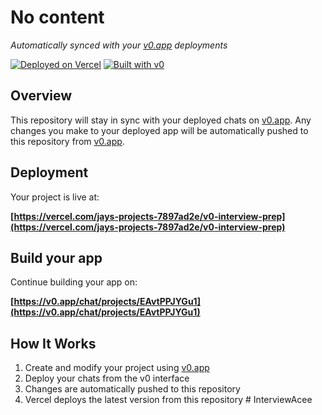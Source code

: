 # No content

*Automatically synced with your [v0.app](https://v0.app) deployments*

[![Deployed on Vercel](https://img.shields.io/badge/Deployed%20on-Vercel-black?style=for-the-badge&logo=vercel)](https://vercel.com/jays-projects-7897ad2e/v0-interview-prep)
[![Built with v0](https://img.shields.io/badge/Built%20with-v0.app-black?style=for-the-badge)](https://v0.app/chat/projects/EAvtPPJYGu1)

## Overview

This repository will stay in sync with your deployed chats on [v0.app](https://v0.app).
Any changes you make to your deployed app will be automatically pushed to this repository from [v0.app](https://v0.app).

## Deployment

Your project is live at:

**[https://vercel.com/jays-projects-7897ad2e/v0-interview-prep](https://vercel.com/jays-projects-7897ad2e/v0-interview-prep)**

## Build your app

Continue building your app on:

**[https://v0.app/chat/projects/EAvtPPJYGu1](https://v0.app/chat/projects/EAvtPPJYGu1)**

## How It Works

1. Create and modify your project using [v0.app](https://v0.app)
2. Deploy your chats from the v0 interface
3. Changes are automatically pushed to this repository
4. Vercel deploys the latest version from this repository
#   I n t e r v i e w A c e e  
 